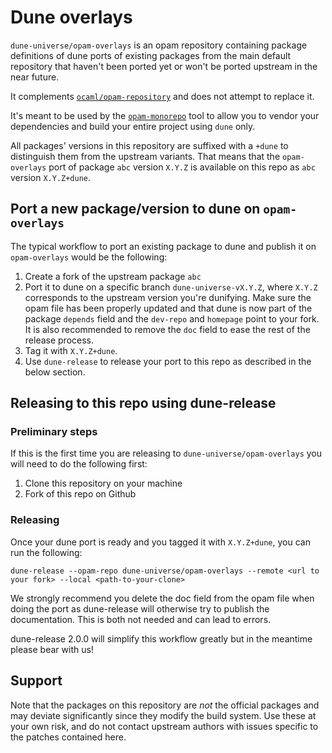 # Dune overlays

`dune-universe/opam-overlays` is an opam repository containing package
definitions of dune ports of existing packages from the main default repository
that haven't been ported yet or won't be ported upstream in the near future.

It complements
[`ocaml/opam-repository`](https://github.com/ocaml/opam-repository) and does
not attempt to replace it.

It's meant to be used by the [`opam-monorepo`](https://github.com/ocamllabs/dune-universe)
tool to allow you to vendor your dependencies and build your entire project using
`dune` only.

All packages' versions in this repository are suffixed with a `+dune` to
distinguish them from the upstream variants. That means that the
`opam-overlays` port of package `abc` version `X.Y.Z` is available on this repo
as `abc` version `X.Y.Z+dune`.

## Port a new package/version to dune on `opam-overlays`

The typical workflow to port an existing package to dune and publish it on
`opam-overlays` would be the following:

1. Create a fork of the upstream package `abc`
2. Port it to dune on a specific branch `dune-universe-vX.Y.Z`, where `X.Y.Z`
   corresponds to the upstream version you're dunifying. Make sure the opam file
   has been properly updated and that dune is now part of the package `depends`
   field and the `dev-repo` and `homepage` point to your fork. It is also
   recommended to remove the `doc` field to ease the rest of the release
   process.
3. Tag it with `X.Y.Z+dune`.
4. Use `dune-release` to release your port to this repo as described in the
   below section.

## Releasing to this repo using dune-release

### Preliminary steps

If this is the first time you are releasing to `dune-universe/opam-overlays`
you will need to do the following first:
1. Clone this repository on your machine
2. Fork of this repo on Github

### Releasing

Once your dune port is ready and you tagged it with `X.Y.Z+dune`, you can run
the following:
```
dune-release --opam-repo dune-universe/opam-overlays --remote <url to your fork> --local <path-to-your-clone>
```

We strongly recommend you delete the doc field from the opam file when doing
the port as dune-release will otherwise try to publish the documentation.
This is both not needed and can lead to errors.

dune-release 2.0.0 will simplify this workflow greatly but in the meantime
please bear with us!

## Support

Note that the packages on this repository are _not_ the official packages and
may deviate significantly since they modify the build system.  Use these at
your own risk, and do not contact upstream authors with issues specific to the
patches contained here.
